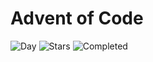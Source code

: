 # Advent of Code

![Day](https://img.shields.io/badge/day%20📅-5-blue) ![Stars](https://img.shields.io/badge/stars%20⭐-9-yellow) ![Completed](https://img.shields.io/badge/days%20completed-4-red)
